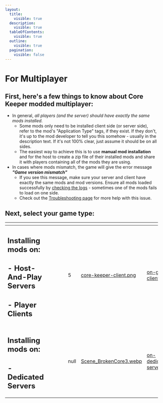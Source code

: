 ```yaml
---
layout:
  title:
    visible: true
  description:
    visible: true
  tableOfContents:
    visible: true
  outline:
    visible: true
  pagination:
    visible: false
---
```


# For Multiplayer

## First, here's a few things to know about Core Keeper modded multiplayer:

* In general, _all players (and the server) should have exactly the same mods installed._&#x20;
  * Some mods only need to be installed client side (or server side), refer to the mod's "Application Type" tags, if they exist. If they don't, it's up to the mod developer to tell you this somehow - usually in the description text. If it's not 100% clear, just assume it should be on all sides.
  * The easiest way to achieve this is to use **manual mod installation** and for the host to create a zip file of their installed mods and share it with players containing all of the mods they are using.
* In cases where mods mismatch, the game will give the error message _**"Game version mismatch"**_
  * If you see this message, make sure your server and client have exactly the same mods and mod versions. Ensure all mods loaded successfully by [checking the logs](../troubleshooting.md#check-your-log-files-for-error-messages) - sometimes one of the mods fails to load on one side.
  * Check out the [Troubleshooting page](../troubleshooting.md) for more help with this issue.

## Next, select your game type:&#x20;

<table data-card-size="large" data-view="cards" data-full-width="true"><thead><tr><th></th><th data-type="content-ref"></th><th data-type="content-ref"></th><th data-hidden></th><th data-hidden></th><th data-hidden data-type="rating" data-max="5"></th><th data-hidden data-card-cover data-type="files"></th><th data-hidden data-card-target data-type="content-ref"></th></tr></thead><tbody><tr><td><h2>Installing mods on:</h2><h2>- Host-And-Play Servers </h2><h2>- Player Clients</h2></td><td></td><td></td><td></td><td></td><td>5</td><td><a href="../../.gitbook/assets/core-keeper-client.png">core-keeper-client.png</a></td><td><a href="on-game-clients.md">on-game-clients.md</a></td></tr><tr><td><h2>Installing mods on:</h2><h2>- Dedicated Servers</h2></td><td></td><td></td><td></td><td></td><td>null</td><td><a href="../../.gitbook/assets/Scene_BrokenCore3.webp">Scene_BrokenCore3.webp</a></td><td><a href="on-dedicated-servers.md">on-dedicated-servers.md</a></td></tr></tbody></table>
